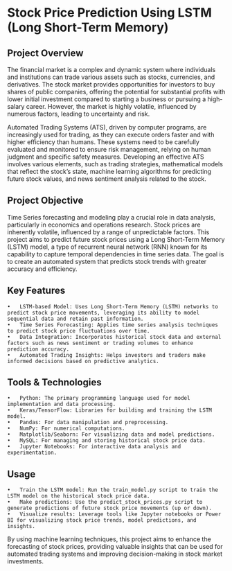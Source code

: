 # Stock Price Prediction Using LSTM (Long Short-Term Memory)

**Project Overview**
-
The financial market is a complex and dynamic system where individuals and institutions can trade various assets such as stocks, currencies, and derivatives. The stock market provides opportunities for investors to buy shares of public companies, offering the potential for substantial profits with lower initial investment compared to starting a business or pursuing a high-salary career. However, the market is highly volatile, influenced by numerous factors, leading to uncertainty and risk.

Automated Trading Systems (ATS), driven by computer programs, are increasingly used for trading, as they can execute orders faster and with higher efficiency than humans. These systems need to be carefully evaluated and monitored to ensure risk management, relying on human judgment and specific safety measures. Developing an effective ATS involves various elements, such as trading strategies, mathematical models that reflect the stock’s state, machine learning algorithms for predicting future stock values, and news sentiment analysis related to the stock.

**Project Objective**
-
Time Series forecasting and modeling play a crucial role in data analysis, particularly in economics and operations research. Stock prices are inherently volatile, influenced by a range of unpredictable factors. This project aims to predict future stock prices using a Long Short-Term Memory (LSTM) model, a type of recurrent neural network (RNN) known for its capability to capture temporal dependencies in time series data. The goal is to create an automated system that predicts stock trends with greater accuracy and efficiency.

**Key Features**
-
	•	LSTM-based Model: Uses Long Short-Term Memory (LSTM) networks to predict stock price movements, leveraging its ability to model sequential data and retain past information.
	•	Time Series Forecasting: Applies time series analysis techniques to predict stock price fluctuations over time.
	•	Data Integration: Incorporates historical stock data and external factors such as news sentiment or trading volumes to enhance prediction accuracy.
	•	Automated Trading Insights: Helps investors and traders make informed decisions based on predictive analytics.

**Tools & Technologies**
-
	•	Python: The primary programming language used for model implementation and data processing.
	•	Keras/TensorFlow: Libraries for building and training the LSTM model.
	•	Pandas: For data manipulation and preprocessing.
	•	NumPy: For numerical computations.
	•	Matplotlib/Seaborn: For visualizing data and model predictions.
	•	MySQL: For managing and storing historical stock price data.
	•	Jupyter Notebooks: For interactive data analysis and experimentation.
 
**Usage**
-
	•	Train the LSTM model: Run the train_model.py script to train the LSTM model on the historical stock price data.
	•	Make predictions: Use the predict_stock_prices.py script to generate predictions of future stock price movements (up or down).
	•	Visualize results: Leverage tools like Jupyter notebooks or Power BI for visualizing stock price trends, model predictions, and insights.
 
By using machine learning techniques, this project aims to enhance the forecasting of stock prices, providing valuable insights that can be used for automated trading systems and improving decision-making in stock market investments.
